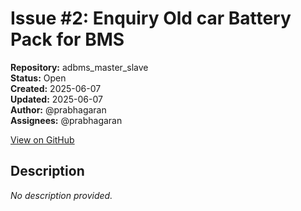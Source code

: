 # Issue #2: Enquiry Old car Battery Pack for BMS

**Repository:** adbms_master_slave  
**Status:** Open  
**Created:** 2025-06-07  
**Updated:** 2025-06-07  
**Author:** @prabhagaran  
**Assignees:** @prabhagaran  

[View on GitHub](https://github.com/Simtestlab/adbms_master_slave/issues/2)

## Description

*No description provided.*